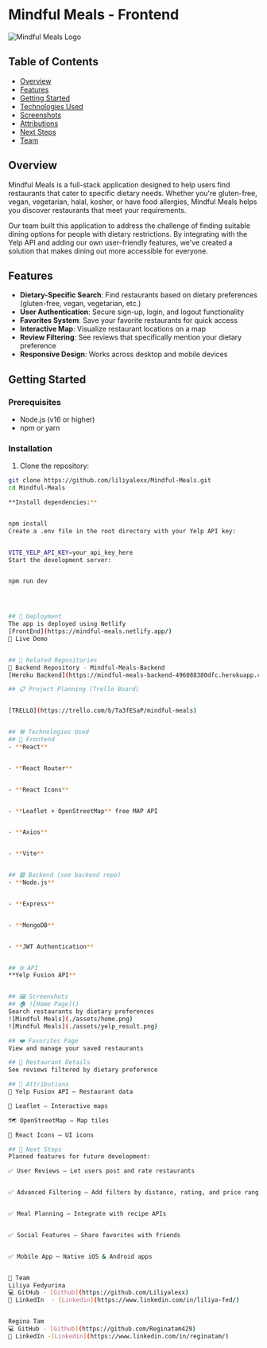 # Mindful Meals - Frontend


![Mindful Meals Logo](./assets/mindful_meals.png)


## Table of Contents
- [Overview](#overview)
- [Features](#features)
- [Getting Started](#getting-started)
- [Technologies Used](#technologies-used)
- [Screenshots](#screenshots)
- [Attributions](#attributions)
- [Next Steps](#next-steps)
- [Team](#team)


## Overview
Mindful Meals is a full-stack application designed to help users find restaurants that cater to specific dietary needs. Whether you're gluten-free, vegan, vegetarian, halal, kosher, or have food allergies, Mindful Meals helps you discover restaurants that meet your requirements.


Our team built this application to address the challenge of finding suitable dining options for people with dietary restrictions. By integrating with the Yelp API and adding our own user-friendly features, we've created a solution that makes dining out more accessible for everyone.


## Features
- **Dietary-Specific Search**: Find restaurants based on dietary preferences (gluten-free, vegan, vegetarian, etc.)
- **User Authentication**: Secure sign-up, login, and logout functionality
- **Favorites System**: Save your favorite restaurants for quick access
- **Interactive Map**: Visualize restaurant locations on a map
- **Review Filtering**: See reviews that specifically mention your dietary preference
- **Responsive Design**: Works across desktop and mobile devices


## Getting Started
### Prerequisites
- Node.js (v16 or higher)
- npm or yarn


### Installation
1. Clone the repository:
  ```bash
  git clone https://github.com/liliyalexx/Mindful-Meals.git
  cd Mindful-Meals
 
**Install dependencies:**


npm install
Create a .env file in the root directory with your Yelp API key:


VITE_YELP_API_KEY=your_api_key_here
Start the development server:


npm run dev




## 🚢 Deployment
The app is deployed using Netlify 
[FrontEnd](https://mindful-meals.netlify.app/)
🔗 Live Demo


## 🔗 Related Repositories
🔧 Backend Repository - Mindful-Meals-Backend
[Heroku Backend](https://mindful-meals-backend-496088380dfc.herokuapp.com/)

## 📋 Project Planning (Trello Board)


[TRELLO](https://trello.com/b/Ta3fESaP/mindful-meals)


## 🛠 Technologies Used
## 🔷 Frontend
- **React**


- **React Router**


- **React Icons**


- **Leaflet + OpenStreetMap** free MAP API


- **Axios**


- **Vite**


## 🟩 Backend (see backend repo)
- **Node.js**


- **Express**


- **MongoDB**


- **JWT Authentication**


## 🌐 API
**Yelp Fusion API**


## 🖼 Screenshots
## 🏠 ![Home Page]()
Search restaurants by dietary preferences
![Mindful Meals](./assets/home.png)
![Mindful Meals](./assets/yelp_result.png)

## ❤️ Favorites Page
View and manage your saved restaurants

## 📄 Restaurant Details
See reviews filtered by dietary preference

## 🙌 Attributions
🥡 Yelp Fusion API – Restaurant data

📍 Leaflet – Interactive maps

🗺️ OpenStreetMap – Map tiles

🧩 React Icons – UI icons

## 🚧 Next Steps
Planned features for future development:

✅ User Reviews — Let users post and rate restaurants


✅ Advanced Filtering — Add filters by distance, rating, and price range


✅ Meal Planning — Integrate with recipe APIs


✅ Social Features — Share favorites with friends


✅ Mobile App — Native iOS & Android apps


👥 Team
Liliya Fedyurina
💻 GitHub - [Github](https://github.com/Liliyalexx)
💼 LinkedIn  - [Linkedin](https://www.linkedin.com/in/liliya-fed/)


Regina Tam
💻 GitHub - [Github](https://github.com/Reginatam429)
💼 LinkedIn -[Linkedin](https://www.linkedin.com/in/reginatam/)